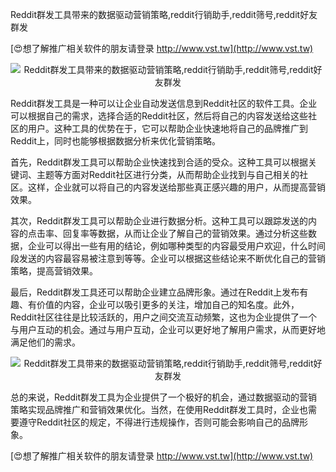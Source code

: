Reddit群发工具带来的数据驱动营销策略,reddit行销助手,reddit筛号,reddit好友群发

[😍想了解推广相关软件的朋友请登录 http://www.vst.tw](http://www.vst.tw)

 <center><img src="https://vst.tw/MP4/tuiguang/png/4.png" alt="Reddit群发工具带来的数据驱动营销策略,reddit行销助手,reddit筛号,reddit好友群发"></center>

Reddit群发工具是一种可以让企业自动发送信息到Reddit社区的软件工具。企业可以根据自己的需求，选择合适的Reddit社区，然后将自己的内容发送给这些社区的用户。这种工具的优势在于，它可以帮助企业快速地将自己的品牌推广到Reddit上，同时也能够根据数据分析来优化营销策略。

首先，Reddit群发工具可以帮助企业快速找到合适的受众。这种工具可以根据关键词、主题等方面对Reddit社区进行分类，从而帮助企业找到与自己相关的社区。这样，企业就可以将自己的内容发送给那些真正感兴趣的用户，从而提高营销效果。

其次，Reddit群发工具可以帮助企业进行数据分析。这种工具可以跟踪发送的内容的点击率、回复率等数据，从而让企业了解自己的营销效果。通过分析这些数据，企业可以得出一些有用的结论，例如哪种类型的内容最受用户欢迎，什么时间段发送的内容最容易被注意到等等。企业可以根据这些结论来不断优化自己的营销策略，提高营销效果。

最后，Reddit群发工具还可以帮助企业建立品牌形象。通过在Reddit上发布有趣、有价值的内容，企业可以吸引更多的关注，增加自己的知名度。此外，Reddit社区往往是比较活跃的，用户之间交流互动频繁，这也为企业提供了一个与用户互动的机会。通过与用户互动，企业可以更好地了解用户需求，从而更好地满足他们的需求。

 <center><img src="https://vst.tw/MP4/tuiguang/png/7.png" alt="Reddit群发工具带来的数据驱动营销策略,reddit行销助手,reddit筛号,reddit好友群发"></center>

总的来说，Reddit群发工具为企业提供了一个极好的机会，通过数据驱动的营销策略实现品牌推广和营销效果优化。当然，在使用Reddit群发工具时，企业也需要遵守Reddit社区的规定，不得进行违规操作，否则可能会影响自己的品牌形象。

[😍想了解推广相关软件的朋友请登录 http://www.vst.tw](http://www.vst.tw)



